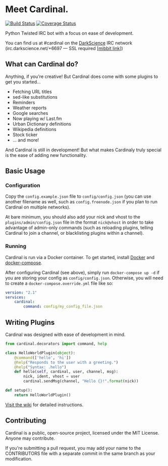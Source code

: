 # Meet Cardinal.

[![Build Status](https://api.travis-ci.com/JohnMaguire/Cardinal.svg?branch=master)](https://travis-ci.com/JohnMaguire/Cardinal) [![Coverage Status](https://coveralls.io/repos/JohnMaguire/Cardinal/badge.svg?branch=master&service=github)](https://coveralls.io/github/JohnMaguire/Cardinal?branch=master)

Python Twisted IRC bot with a focus on ease of development.

You can find us at #cardinal on the [DarkScience](http://www.darkscience.net/) IRC network (irc.darkscience.net/+6697 &mdash; SSL required \[[mibbit link](https://www.mibbit.com/#cardinal@irc.darkscience.net:+6697)\])

## What can Cardinal do?

Anything, if you're creative! But Cardinal does come with some plugins to get you started...

* Fetching URL titles
* sed-like substitutions
* Reminders
* Weather reports
* Google searches
* Now playing w/ Last.fm
* Urban Dictionary definitions
* Wikipedia definitions
* Stock ticker
* ... and more!

And Cardinal is still in development! But what makes Cardinaly truly special is the ease of adding new functionality.

## Basic Usage

### Configuration

Copy the `config.example.json` file to `config/config.json` (you can use another filename as well, such as `config.freenode.json` if you plan to run Cardinal on multiple networks).

At bare minimum, you should also add your nick and vhost to the `plugins/admin/config.json` file in the format `nick@vhost` in order to take advantage of admin-only commands (such as reloading plugins, telling Cardinal to join a channel, or blacklisting plugins within a channel).

### Running

Cardinal is run via a Docker container. To get started, install [Docker](https://docs.docker.com/install/) and [docker-compose](https://docs.docker.com/compose/install/).

After configuring Cardinal (see above), simply run `docker-compose up -d` if you are storing your config as `config/config.json`. Otherwise, you will need to create a `docker-compose.override.yml` file like so:

```yaml
version: "2.1"
services:
    cardinal:
        command: config/my_config_file.json
```

## Writing Plugins

Cardinal was designed with ease of development in mind.

```python
from cardinal.decorators import command, help

class HelloWorldPlugin(object):
    @command(['hello', 'hi'])
    @help("Responds to the user with a greeting.")
    @help("Syntax: .hello")
    def hello(self, cardinal, user, channel, msg):
        nick, ident, vhost = user
        cardinal.sendMsg(channel, "Hello {}!".format(nick))

def setup():
    return HelloWorldPlugin()
```

[Visit the wiki](https://github.com/JohnMaguire/Cardinal/wiki/Writing-Plugins) for detailed instructions.

## Contributing

Cardinal is a public, open-source project, licensed under the MIT License. Anyone may contribute.

If you're submitting a pull request, you may add your name to the CONTRIBUTORS file with a separate commit in the same branch as your modification.

